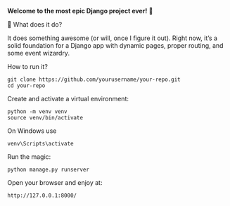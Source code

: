 **Welcome to the most epic Django project ever!** 🎉

🚀 What does it do?

It does something awesome (or will, once I figure it out). Right now, it’s a solid foundation for a Django app with dynamic pages, proper routing, and some event wizardry.

How to run it?
```
git clone https://github.com/yourusername/your-repo.git
cd your-repo
```
Create and activate a virtual environment:
```
python -m venv venv
source venv/bin/activate 
```
On Windows use 
```
venv\Scripts\activate
```

Run the magic:
```
python manage.py runserver
```

Open your browser and enjoy at:
```
http://127.0.0.1:8000/
```
